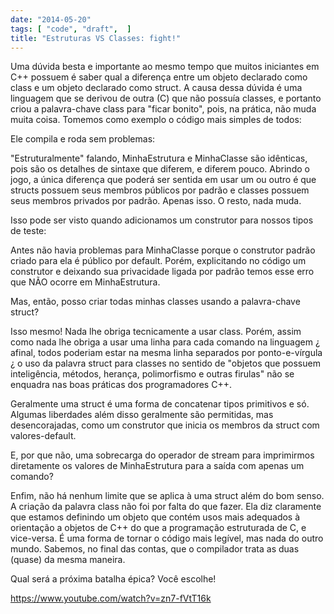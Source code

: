 ```yaml
---
date: "2014-05-20"
tags: [ "code", "draft",  ]
title: "Estruturas VS Classes: fight!"
---
```


Uma dúvida besta e importante ao mesmo tempo que muitos iniciantes em C++ possuem é saber qual a diferença entre um objeto declarado como class e um objeto declarado como struct. A causa dessa dúvida é uma linguagem que se derivou de outra (C) que não possuía classes, e portanto criou a palavra-chave class para "ficar bonito", pois, na prática, não muda muita coisa. Tomemos como exemplo o código mais simples de todos:


Ele compila e roda sem problemas:

"Estruturalmente" falando, MinhaEstrutura e MinhaClasse são idênticas, pois são os detalhes de sintaxe que diferem, e diferem pouco. Abrindo o jogo, a única diferença que poderá ser sentida em usar um ou outro é que structs possuem seus membros públicos por padrão e classes possuem seus membros privados por padrão. Apenas isso. O resto, nada muda.

Isso pode ser visto quando adicionamos um construtor para nossos tipos de teste:


Antes não havia problemas para MinhaClasse porque o construtor padrão criado para ela é público por default. Porém, explicitando no código um construtor e deixando sua privacidade ligada por padrão temos esse erro que NÃO ocorre em MinhaEstrutura.

Mas, então, posso criar todas minhas classes usando a palavra-chave struct?

Isso mesmo! Nada lhe obriga tecnicamente a usar class. Porém, assim como nada lhe obriga a usar uma linha para cada comando na linguagem ¿ afinal, todos poderiam estar na mesma linha separados por ponto-e-vírgula ¿ o uso da palavra struct para classes no sentido de "objetos que possuem inteligência, métodos, herança, polimorfismo e outras firulas" não se enquadra nas boas práticas dos programadores C++.

Geralmente uma struct é uma forma de concatenar tipos primitivos e só. Algumas liberdades além disso geralmente são permitidas, mas desencorajadas, como um construtor que inicia os membros da struct com valores-default.


E, por que não, uma sobrecarga do operador de stream para imprimirmos diretamente os valores de MinhaEstrutura para a saída com apenas um comando?


Enfim, não há nenhum limite que se aplica à uma struct além do bom senso. A criação da palavra class não foi por falta do que fazer. Ela diz claramente que estamos definindo um objeto que contém usos mais adequados à orientação a objetos de C++ do que a programação estruturada de C, e vice-versa. É uma forma de tornar o código mais legível, mas nada do outro mundo. Sabemos, no final das contas, que o compilador trata as duas (quase) da mesma maneira.

Qual será a próxima batalha épica? Você escolhe!

https://www.youtube.com/watch?v=zn7-fVtT16k


